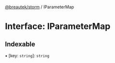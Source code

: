 [@breautek/storm](../README.md) / IParameterMap

# Interface: IParameterMap

## Indexable

▪ [key: `string`]: `string`
